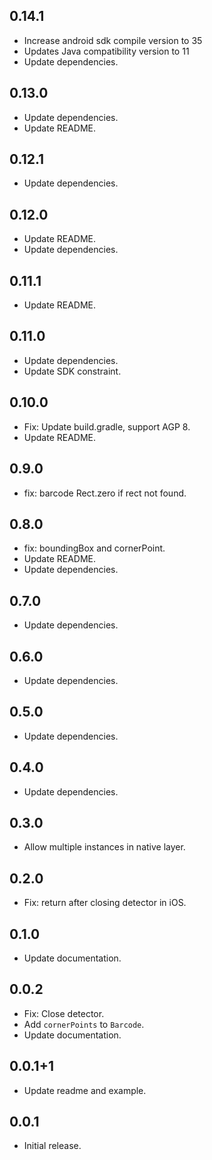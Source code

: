 ## 0.14.1

* Increase android sdk compile version to 35
* Updates Java compatibility version to 11
* Update dependencies.

## 0.13.0

* Update dependencies.
* Update README.

## 0.12.1

* Update dependencies.

## 0.12.0

* Update README.
* Update dependencies.

## 0.11.1

* Update README.

## 0.11.0

* Update dependencies.
* Update SDK constraint.

## 0.10.0

* Fix: Update build.gradle, support AGP 8.
* Update README.

## 0.9.0

* fix: barcode Rect.zero if rect not found.

## 0.8.0

* fix: boundingBox and cornerPoint.
* Update README.
* Update dependencies.

## 0.7.0

* Update dependencies.

## 0.6.0

* Update dependencies.

## 0.5.0

* Update dependencies.

## 0.4.0

* Update dependencies.

## 0.3.0

* Allow multiple instances in native layer.

## 0.2.0

* Fix: return after closing detector in iOS.

## 0.1.0

* Update documentation.

## 0.0.2

* Fix: Close detector.
* Add `cornerPoints` to `Barcode`.
* Update documentation.

## 0.0.1+1

* Update readme and example.

## 0.0.1

* Initial release.
